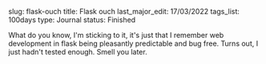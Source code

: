 slug: flask-ouch
title: Flask ouch
last_major_edit: 17/03/2022
tags_list: 100days
type: Journal
status: Finished

What do you know, I'm sticking to it, it's just that I remember web development in flask being pleasantly predictable and bug free. Turns out, I just hadn't tested enough. Smell you later.




